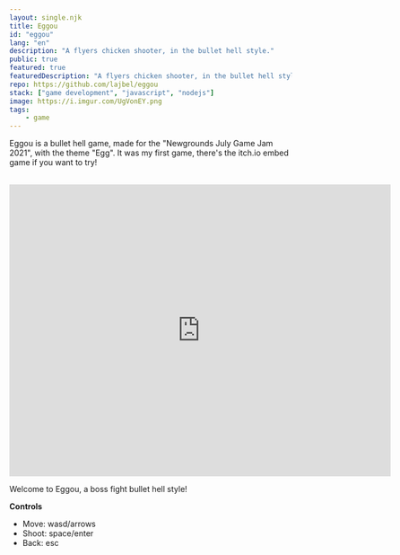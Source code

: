 ```yaml
---
layout: single.njk
title: Eggou
id: "eggou"
lang: "en"
description: "A flyers chicken shooter, in the bullet hell style."
public: true
featured: true
featuredDescription: "A flyers chicken shooter, in the bullet hell style. My first completed game with Kaboom.js"
repo: https://github.com/lajbel/eggou
stack: ["game development", "javascript", "nodejs"]
image: https://i.imgur.com/UgVonEY.png
tags:
    - game
---
```


Eggou is a bullet hell game, made for the "Newgrounds July Game Jam 2021", with
the theme "Egg". It was my first game, there's the itch.io embed game if you
want to try!

<br>

<iframe frameborder="" src="https://itch.io/embed-upload/8640582?color=ebb2b2" width="680" height="520"><a href="https://lajbel.itch.io/eggou">Play Eggou on itch.io</a></iframe>

Welcome to Eggou, a boss fight bullet hell style!

**Controls**

- Move: wasd/arrows
- Shoot: space/enter
- Back: esc
